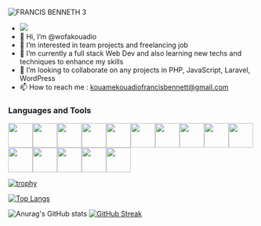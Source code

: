 ![FRANCIS BENNETH 3](https://user-images.githubusercontent.com/80703649/237035783-34de678d-17ac-48ae-8259-29c5f1bccb5e.jpg)
- ![](https://komarev.com/ghpvc/?username=wofakouadio&style=flat-square)
- 👋 Hi, I’m @wofakouadio
- 👀 I’m interested in team projects and freelancing job
- 🌱 I’m currently a full stack Web Dev and also learning new techs and techniques to enhance my skills
- 💞️ I’m looking to collaborate on any projects in PHP, JavaScript, Laravel, WordPress
- 📫 How to reach me : kouamekouadiofrancisbennett@gmail.com

### Languages and Tools
<img height=50 src="https://cdn.jsdelivr.net/gh/devicons/devicon/icons/bootstrap/bootstrap-original.svg"/><img height=50 src="https://cdn.jsdelivr.net/gh/devicons/devicon/icons/html5/html5-original.svg" /><img height=50 src="https://cdn.jsdelivr.net/gh/devicons/devicon/icons/css3/css3-original.svg" /><img height=50 src="https://cdn.jsdelivr.net/gh/devicons/devicon/icons/git/git-plain.svg"/><img height=50 src="https://cdn.jsdelivr.net/gh/devicons/devicon/icons/github/github-original.svg"/><img height=50 src="https://cdn.jsdelivr.net/gh/devicons/devicon/icons/bitbucket/bitbucket-original.svg"/><img height=50 src="https://cdn.jsdelivr.net/gh/devicons/devicon/icons/composer/composer-original.svg"/><img height=50 src="https://cdn.jsdelivr.net/gh/devicons/devicon/icons/filezilla/filezilla-plain.svg" /><img height=50 src="https://cdn.jsdelivr.net/gh/devicons/devicon/icons/javascript/javascript-original.svg" /><img height=50 src="https://cdn.jsdelivr.net/gh/devicons/devicon/icons/jquery/jquery-plain-wordmark.svg" /><img height=50 src="https://cdn.jsdelivr.net/gh/devicons/devicon/icons/mysql/mysql-original-wordmark.svg" /><img height=50 src="https://cdn.jsdelivr.net/gh/devicons/devicon/icons/php/php-original.svg" /><img height=50 src="https://cdn.jsdelivr.net/gh/devicons/devicon/icons/phpstorm/phpstorm-original-wordmark.svg" /><img height=50 src="https://cdn.jsdelivr.net/gh/devicons/devicon/icons/laravel/laravel-plain-wordmark.svg" /><img  height=50 src="https://cdn.jsdelivr.net/gh/devicons/devicon/icons/wordpress/wordpress-original.svg" />
          
          
      
<!-- ### Repo
<img src="https://github-readme-stats.vercel.app/api/pin/?username=wofakouadio&repo=ims"/> -->
          

[![trophy](https://github-profile-trophy.vercel.app/?username=wofakouadio&rank=SSS,SS,S,AAA,AA,A,B,C&column=5&margin-w=15&margin-h=15)](https://github.com/ryo-ma/github-profile-trophy) 

[![Top Langs](https://github-readme-stats.vercel.app/api/top-langs/?username=wofakouadio&layout=compact&hide=html,css)](https://github.com/anuraghazra/github-readme-stats) 

![Anurag's GitHub stats](https://github-readme-stats.vercel.app/api?username=wofakouadio&count_private=true&show_icons=true) [![GitHub Streak](https://streak-stats.demolab.com?user=wofakouadio&theme=one-dark-pro&date_format=j%20M%5B%20Y%5D)](https://git.io/streak-stats)

<!---
wofakouadio/wofakouadio is a ✨ special ✨ repository because its `README.md` (this file) appears on your GitHub profile.
You can click the Preview link to take a look at your changes.
--->
